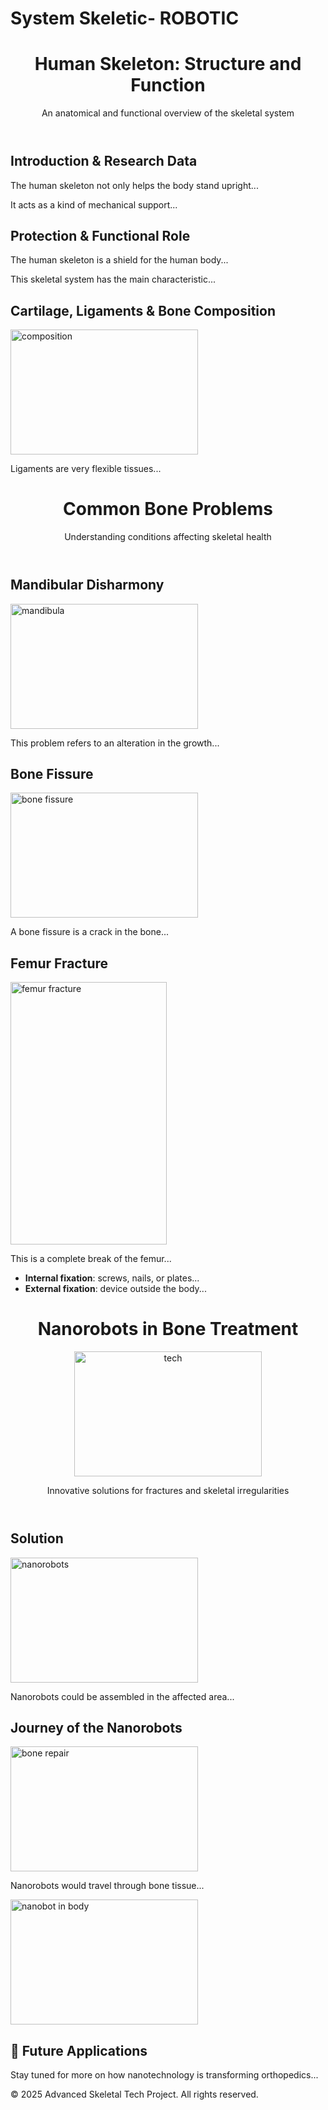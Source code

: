 # System Skeletic- ROBOTIC
<!DOCTYPE html>
<html lang="en">
<head>
  <meta charset="UTF-8" />
  <meta name="viewport" content="width=device-width, initial-scale=1.0" />
  <link href="https://cdn.jsdelivr.net/npm/tailwindcss@2.2.19/dist/tailwind.min.css" rel="stylesheet">
</head>
<body class="bg-gray-100 text-gray-800 font-sans">
  <!-- HEADER 1 -->
  <header class="bg-teal-800 text-white py-6 shadow-md">
    <div class="max-w-5xl mx-auto px-4">
      <h1 class="text-3xl font-bold">Human Skeleton: Structure and Function</h1>
      <p class="text-teal-200 mt-1">An anatomical and functional overview of the skeletal system</p>
    </div>
  </header>
  <!-- CONTENT 1 -->
  <main class="max-w-4xl mx-auto px-4 py-10 space-y-8">
    <section class="bg-white p-6 rounded-lg shadow-md">
      <h2 class="text-2xl font-semibold text-teal-800 mb-4">Introduction & Research Data</h2>
      <p class="text-gray-700 leading-relaxed">
        The human skeleton not only helps the body stand upright...
      </p>
      <p class="text-gray-700 leading-relaxed mt-4">
        It acts as a kind of mechanical support...
      </p>
    </section>
    <section class="bg-white p-6 rounded-lg shadow-md">
      <h2 class="text-xl font-semibold text-teal-800 mb-4">Protection & Functional Role</h2>
      <p class="text-gray-700 leading-relaxed">
        The human skeleton is a shield for the human body...
      </p>
      <p class="text-gray-700 leading-relaxed mt-4">
        This skeletal system has the main characteristic...
      </p>
    </section>
    <section class="bg-white p-6 rounded-lg shadow-md">
      <h2 class="text-xl font-semibold text-teal-800 mb-4">Cartilage, Ligaments & Bone Composition</h2>
      <img src="https://matthewprovenchermd.com/wp-content/uploads/2016/10/Anatomy-1-600x429.jpg" alt="composition" width="300" height="200">
      <p class="text-gray-700 leading-relaxed">
        Ligaments are very flexible tissues...
      </p>
    </section>
  </main>
  <!-- HEADER 2 -->
  <header class="bg-rose-800 text-white py-6 shadow-md">
    <div class="max-w-5xl mx-auto px-4">
      <h1 class="text-3xl font-bold">Common Bone Problems</h1>
      <p class="text-rose-200 mt-1">Understanding conditions affecting skeletal health</p>
    </div>
  </header>
  <!-- CONTENT 2 -->
  <main class="max-w-4xl mx-auto px-4 py-10 space-y-8">
    <section class="bg-white p-6 rounded-lg shadow-md">
      <h2 class="text-2xl font-semibold text-rose-800 mb-4">Mandibular Disharmony</h2>
      <img src="https://encrypted-tbn0.gstatic.com/images?q=tbn:ANd9GcSPpQ_ty4rPC-K-hg24S8KvAVMeMnKEuuTdRg&s" alt="mandibula" width="300" height="200">
      <p class="text-gray-700 leading-relaxed">
        This problem refers to an alteration in the growth...
      </p>
    </section>
    <section class="bg-white p-6 rounded-lg shadow-md">
      <h2 class="text-2xl font-semibold text-rose-800 mb-4">Bone Fissure</h2>
      <img src="https://www.teachengineering.org/content/uoh_/lessons/uoh_fracture/uoh_fracture_lesson01_image1.gif" alt="bone fissure" width="300" height="200">
      <p class="text-gray-700 leading-relaxed">
        A bone fissure is a crack in the bone...
      </p>
    </section>
    <section class="bg-white p-6 rounded-lg shadow-md">
      <h2 class="text-2xl font-semibold text-rose-800 mb-4">Femur Fracture</h2>
      <img src="https://centralcoastortho.com/wp-content/uploads/2016/10/Femur-Fractures.jpg" alt="femur fracture" width="250" height="420">
      <p class="text-gray-700 leading-relaxed">
        This is a complete break of the femur...
      </p>
      <ul class="list-disc pl-6 text-gray-700 mt-2 space-y-1">
        <li><strong>Internal fixation</strong>: screws, nails, or plates...</li>
        <li><strong>External fixation</strong>: device outside the body...</li>
      </ul>
    </section>
  </main>
  <!-- HEADER 3 -->
  <header class="bg-indigo-800 text-white py-6 shadow-md">
    <div class="max-w-5xl mx-auto px-4">
      <h1 class="text-3xl font-bold">Nanorobots in Bone Treatment</h1>
      <img src="https://transferencia.tec.mx/wp-content/uploads/2021/07/bioglass-Figura-2-300x134.png" alt="tech" width="300" height="200">
      <p class="text-indigo-200 mt-1">Innovative solutions for fractures and skeletal irregularities</p>
    </div>
  </header>
  <!-- CONTENT 3 -->
  <main class="max-w-4xl mx-auto px-4 py-10 space-y-8">
    <section class="bg-white p-6 rounded-lg shadow-md">
      <h2 class="text-2xl font-semibold text-indigo-800 mb-4">Solution</h2>
      <img src="https://www.newmedicaleconomics.es/wp-content/uploads/2024/04/nanorobots-assisting-procedures-medical-il-generative-ai-scaled.jpg" alt="nanorobots" width="300" height="200">
      <p class="text-gray-700 leading-relaxed">
        Nanorobots could be assembled in the affected area...
      </p>
    </section>
    <section class="bg-white p-6 rounded-lg shadow-md">
      <h2 class="text-2xl font-semibold text-indigo-800 mb-4">Journey of the Nanorobots</h2>
      <img src="https://s1.abcstatics.com/Media/201410/27/hueso--644x362.jpg" alt="bone repair" width="300" height="200">
      <p class="text-gray-700 leading-relaxed">
        Nanorobots would travel through bone tissue...
      </p>
      <img src="https://www.tecnologianano.com/tecnowp16/wp-content/uploads/2012/05/nanorobot-cuerpo-humano.jpg" alt="nanobot in body" width="300" height="200">
    </section>
    <section class="bg-white p-6 rounded-lg shadow-md border border-dashed border-gray-300">
      <h2 class="text-xl font-semibold text-indigo-800 mb-4">🚀 Future Applications</h2>
      <p class="text-gray-500 italic">
        Stay tuned for more on how nanotechnology is transforming orthopedics...
      </p>
    </section>
  </main>
  <!-- FOOTER -->
  <footer class="bg-indigo-800 text-white text-center py-4">
    <p>&copy; 2025 Advanced Skeletal Tech Project. All rights reserved.</p>
  </footer>

</body>
</html>
